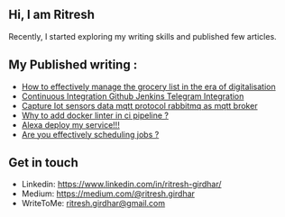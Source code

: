
<h2> Hi, I am Ritresh</h2>
  
  Recently, I started exploring my writing skills and published few articles. 

## My Published writing : 
- [How to effectively manage the grocery list in the era of digitalisation](https://medium.com/@ritresh.girdhar/how-to-effectively-manage-the-grocery-list-in-the-era-of-digitalisation-75bacc57189c?source=friends_link&sk=bdb525ff53fe7ef49dacecba3a31a8c6)
- [Continuous Integration Github Jenkins Telegram Integration](https://medium.com/@ritresh.girdhar/continuous-integration-github-jenkins-telegram-integration-dad64efaccb4?source=friends_link&sk=c093266ac807f83f365dfb85938e7143)
- [Capture Iot sensors data mqtt protocol rabbitmq as mqtt broker](https://medium.com/@ritresh.girdhar/capture-iot-sensors-data-mqtt-protocol-rabbitmq-as-mqtt-broker-30bd89ac94c3?source=friends_link&sk=505e2e179903767cf94e26fa1cc9aa3d)
- [Why to add docker linter in ci pipeline ?](https://medium.com/@ritresh.girdhar/why-to-add-docker-linter-in-ci-pipeline-2acf974c6f8c?source=friends_link&sk=23b75a1647debd1d30dfbcaa5fedb9a4) 
- [Alexa deploy my service!!!](https://blog.usejournal.com/alexa-deploy-my-service-ca99330ca002?source=friends_link&sk=9eaf74a52dde7a8145a7f2f1e1ebeeb5)
- [Are you effectively scheduling jobs ?](https://medium.com/@ritresh.girdhar/are-you-effectively-scheduling-jobs-2e668c04f356?source=friends_link&sk=6b3b16ec7161074f671c89d9949dcfe8)


## Get in touch
- Linkedin: https://www.linkedin.com/in/ritresh-girdhar/
- Medium: https://medium.com/@ritresh.girdhar
- WriteToMe: ritresh.girdhar@gmail.com 

